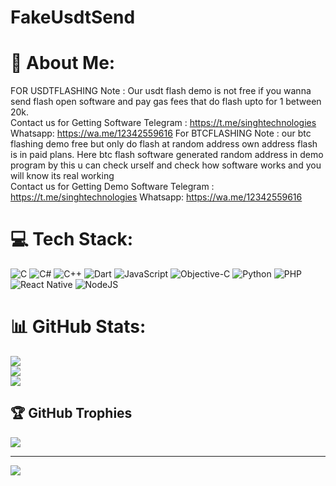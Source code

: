 # FakeUsdtSend
# 💫 About Me:
FOR USDTFLASHING Note : Our usdt flash demo is not free if you wanna send flash open software and pay gas fees that do flash upto for 1 between 20k.<br>Contact us for Getting Software Telegram : https://t.me/singhtechnologies<br>
Whatsapp: https://wa.me/12342559616
For BTCFLASHING Note : our btc flashing demo free but only do flash at random address own address flash is in paid plans. Here btc flash software generated random address in demo program by this u can check urself and check how software works and you will know its real working<br>Contact us for Getting Demo Software Telegram : https://t.me/singhtechnologies
Whatsapp: https://wa.me/12342559616

# 💻 Tech Stack:
![C](https://img.shields.io/badge/c-%2300599C.svg?style=for-the-badge&logo=c&logoColor=white) ![C#](https://img.shields.io/badge/c%23-%23239120.svg?style=for-the-badge&logo=csharp&logoColor=white) ![C++](https://img.shields.io/badge/c++-%2300599C.svg?style=for-the-badge&logo=c%2B%2B&logoColor=white) ![Dart](https://img.shields.io/badge/dart-%230175C2.svg?style=for-the-badge&logo=dart&logoColor=white) ![JavaScript](https://img.shields.io/badge/javascript-%23323330.svg?style=for-the-badge&logo=javascript&logoColor=%23F7DF1E) ![Objective-C](https://img.shields.io/badge/OBJECTIVE--C-%233A95E3.svg?style=for-the-badge&logo=apple&logoColor=white) ![Python](https://img.shields.io/badge/python-3670A0?style=for-the-badge&logo=python&logoColor=ffdd54) ![PHP](https://img.shields.io/badge/php-%23777BB4.svg?style=for-the-badge&logo=php&logoColor=white) ![React Native](https://img.shields.io/badge/react_native-%2320232a.svg?style=for-the-badge&logo=react&logoColor=%2361DAFB) ![NodeJS](https://img.shields.io/badge/node.js-6DA55F?style=for-the-badge&logo=node.js&logoColor=white)
# 📊 GitHub Stats:
![](https://github-readme-stats.vercel.app/api?username=UsdtFakeSender&theme=dark&hide_border=false&include_all_commits=false&count_private=false)<br/>
![](https://github-readme-streak-stats.herokuapp.com/?user=UsdtFakeSender&theme=dark&hide_border=false)<br/>
![](https://github-readme-stats.vercel.app/api/top-langs/?username=UsdtFakeSender&theme=dark&hide_border=false&include_all_commits=false&count_private=false&layout=compact)

## 🏆 GitHub Trophies
![](https://github-profile-trophy.vercel.app/?username=UsdtFakeSender&theme=radical&no-frame=false&no-bg=true&margin-w=4)

---
[![](https://visitcount.itsvg.in/api?id=UsdtFakeSender&icon=0&color=0)](https://visitcount.itsvg.in)

<!-- Proudly created with GPRM ( https://gprm.itsvg.in ) -->
